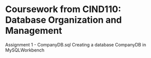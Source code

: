 # Coursework from CIND110: Database Organization and Management
Assignment 1 - CompanyDB.sql 
  Creating a database CompanyDB in MySQLWorkbench
